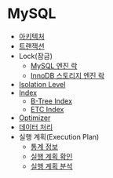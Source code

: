 # MySQL

- [아키텍처](./document/architecture.md)
- [트랜잭션](./document/transaction.md)
- Lock(잠금)
    - [MySQL 엔진 락](./document/mysql_lock.md)
    - [InnoDB 스토리지 엔진 락](./document/innodb_lock.md)
- [Isolation Level](./document/isolation_level.md)
- [Index](./document/index.md)
    - [B-Tree Index](./document/btree_index.md)
    - [ETC Index](./document/etc_index.md)
- [Optimizer](./document/optimizer.md)
- [데이터 처리](./document/data_processing.md)
- 실행 계획(Execution Plan)
    - [통계 정보](./document/statistics.md)
    - [실행 계획 확인](./document/check_execution_plan.md)
    - [실행 계획 분석](./document/analyze_execution_plan.md)